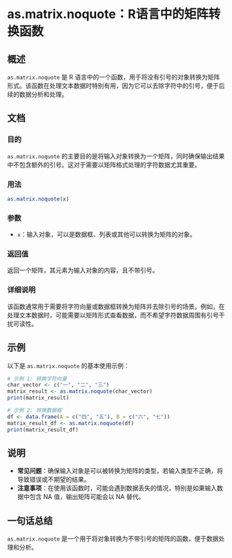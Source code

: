 <!--
Meta Description: # as.matrix.noquote：R语言中的矩阵转换函数 ## 概述 `as.matrix.noquote` 是 R 语言中的一个函数，用于将没有引号的对象转换为矩阵形式。该函数在处理文本数据时特别有用，因为它可以去除字符中的引号，便于后续的数据分析和处理。 ## 文档 ### 目的 `as....
Meta Keywords: matrix, noquote, char_vector, matrix_result, print
-->

# as.matrix.noquote：R语言中的矩阵转换函数

## 概述
`as.matrix.noquote` 是 R 语言中的一个函数，用于将没有引号的对象转换为矩阵形式。该函数在处理文本数据时特别有用，因为它可以去除字符中的引号，便于后续的数据分析和处理。

## 文档
### 目的
`as.matrix.noquote` 的主要目的是将输入对象转换为一个矩阵，同时确保输出结果中不包含额外的引号。这对于需要以矩阵格式处理的字符数据尤其重要。

### 用法
```R
as.matrix.noquote(x)
```

### 参数
- `x`：输入对象，可以是数据框、列表或其他可以转换为矩阵的对象。

### 返回值
返回一个矩阵，其元素为输入对象的内容，且不带引号。

### 详细说明
该函数通常用于需要将字符向量或数据框转换为矩阵并去除引号的场景。例如，在处理文本数据时，可能需要以矩阵形式查看数据，而不希望字符数据周围有引号干扰可读性。

## 示例
以下是 `as.matrix.noquote` 的基本使用示例：

```R
# 示例 1: 转换字符向量
char_vector <- c("一", "二", "三")
matrix_result <- as.matrix.noquote(char_vector)
print(matrix_result)

# 示例 2: 转换数据框
df <- data.frame(A = c("四", "五"), B = c("六", "七"))
matrix_result_df <- as.matrix.noquote(df)
print(matrix_result_df)
```

## 说明
- **常见问题**：确保输入对象是可以被转换为矩阵的类型，若输入类型不正确，将导致错误或不期望的结果。
- **注意事项**：在使用该函数时，可能会遇到数据丢失的情况，特别是如果输入数据中包含 NA 值，输出矩阵可能会以 NA 替代。

## 一句话总结
`as.matrix.noquote` 是一个用于将对象转换为不带引号的矩阵的函数，便于数据处理和分析。